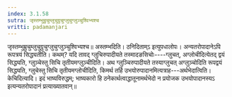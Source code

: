```yaml
---
index: 3.1.58
sutra: जृस्तम्भुम्रुचुम्लुचुग्रुचुग्लुचुग्लुञ्चुश्विभ्यश्च
vritti: padamanjari
---
```


 जृस्तम्भुम्रुचुम्लुचुग्रुचुग्लुचुग्लुञ्चुश्विभ्यश्च॥ अस्तम्भदिति। ठनिदिताम्ऽ इत्युपधालोपः। अन्यतरोपादानेऽपि रूपत्रयं सिद्ध्यतीति। कथम्? यदि तावद् ग्लुचिरुपादीयते तस्मादङसिचोः----ग्लुचत्, अग्लोचीदित्येतद् द्वयं सिद्ध्यति, ग्लुञ्चेस्तु सिचि तृतीयमग्लुञ्चीदिति। अथ ग्लुञ्चिरुपादीयते तस्याग्लुचत् अग्लुञ्चोदिति रूपद्वयं सिद्ध्यति, ग्लुचेस्तु सिचि तृतीयमग्लोचीदिति, किमर्थ तर्हि उभयोरुपादानमित्यत्राह---अर्थभेदात्विति। केचिदित्यादि। इदं भाष्यविरुद्धम्; भाष्यकारो हि ठनेकार्थत्वाद्धातूनामर्थभेदो न प्रयोजक उभयोपादानस्यऽ इत्यन्यतरोपादानं प्रत्याख्यातवान्॥
